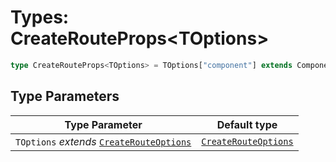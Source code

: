 # Types: CreateRouteProps\<TOptions\>

```ts
type CreateRouteProps<TOptions> = TOptions["component"] extends Component ? PropsGetter<TOptions, TOptions["component"]> : TOptions["components"] extends Record<string, Component> ? RoutePropsRecord<TOptions, TOptions["components"]> : PropsGetter<TOptions, typeof RouterView>;
```

## Type Parameters

| Type Parameter | Default type |
| ------ | ------ |
| `TOptions` *extends* [`CreateRouteOptions`](CreateRouteOptions.md) | [`CreateRouteOptions`](CreateRouteOptions.md) |
